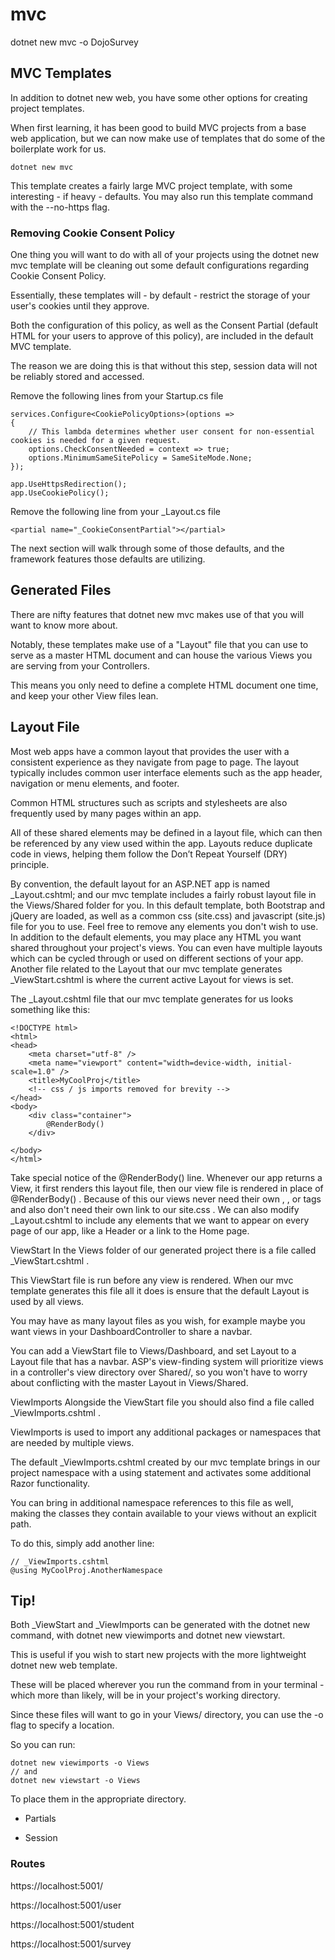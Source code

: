 # mvc

dotnet new mvc -o DojoSurvey

## MVC Templates
In addition to dotnet new web, you have some other options for creating project templates. 

When first learning, it has been good to build MVC projects from a base web application, but we can now make use of templates that do some of the boilerplate work for us.

    dotnet new mvc

This template creates a fairly large MVC project template, with some interesting - if heavy - defaults. You may also run this template command with the --no-https flag.

### Removing Cookie Consent Policy
One thing you will want to do with all of your projects using the dotnet new mvc template will be cleaning out some default configurations regarding Cookie Consent Policy. 

Essentially, these templates will - by default - restrict the storage of your user's cookies until they approve. 

Both the configuration of this policy, as well as the Consent Partial (default HTML for your users to approve of this policy), are included in the default MVC template. 

The reason we are doing this is that without this step, session data will not be reliably stored and accessed.

Remove the following lines from your Startup.cs file
```
services.Configure<CookiePolicyOptions>(options =>
{
	// This lambda determines whether user consent for non-essential cookies is needed for a given request.
	options.CheckConsentNeeded = context => true;
	options.MinimumSameSitePolicy = SameSiteMode.None;
});

app.UseHttpsRedirection();
app.UseCookiePolicy();
```
Remove the following line from your _Layout.cs file
```
<partial name="_CookieConsentPartial"></partial>    
```
The next section will walk through some of those defaults, and the framework features those defaults are utilizing.

## Generated Files
There are nifty features that dotnet new mvc makes use of that you will want to know more about. 

Notably, these templates make use of a "Layout" file that you can use to serve as a master HTML document and can house the various Views you are serving from your Controllers. 

This means you only need to define a complete HTML document one time, and keep your other View files lean.

## Layout File
Most web apps have a common layout that provides the user with a consistent experience as they navigate from page to page. The layout typically includes common user interface elements such as the app header, navigation or menu elements, and footer. 

Common HTML structures such as scripts and stylesheets are also frequently used by many pages within an app. 

All of these shared elements may be defined in a layout file, which can then be referenced by any view used within the app. Layouts reduce duplicate code in views, helping them follow the Don’t Repeat Yourself (DRY) principle. 

By convention, the default layout for an ASP.NET app is named _Layout.cshtml; and our mvc template includes a fairly robust layout file in the Views/Shared folder for you. In this default template, both Bootstrap and jQuery are loaded, as well as a common css (site.css) and javascript (site.js) file for you to use. Feel free to remove any elements you don't wish to use. In addition to the default elements, you may place any HTML you want shared throughout your project's views. You can even have multiple layouts which can be cycled through or used on different sections of your app. Another file related to the Layout that our mvc template generates _ViewStart.cshtml is where the current active Layout for views is set.

The _Layout.cshtml file that our mvc template generates for us looks something like this:
```
<!DOCTYPE html>
<html>
<head>
    <meta charset="utf-8" />
    <meta name="viewport" content="width=device-width, initial-scale=1.0" />
    <title>MyCoolProj</title>
    <!-- css / js imports removed for brevity -->
</head>
<body>
    <div class="container">
        @RenderBody()
    </div>
    
</body>
</html>
```
Take special notice of the @RenderBody() line. Whenever our app returns a View, it first renders this layout file, then our view file is rendered in place of @RenderBody() . Because of this our views never need their own <html>, <head>, or <body> tags and also don't need their own link to our site.css . We can also modify _Layout.cshtml to include any elements that we want to appear on every page of our app, like a Header or a link to the Home page.

ViewStart
In the Views folder of our generated project there is a file called _ViewStart.cshtml . 

This ViewStart file is run before any view is rendered. When our mvc template generates this file all it does is ensure that the default Layout is used by all views. 

You may have as many layout files as you wish, for example maybe you want views in your DashboardController to share a navbar. 

You can add a ViewStart file to Views/Dashboard, and set Layout to a Layout file that has a navbar. ASP's view-finding system will prioritize views in a controller's view directory over Shared/, so you won't have to worry about conflicting with the master Layout in Views/Shared.

ViewImports
Alongside the ViewStart file you should also find a file called _ViewImports.cshtml . 

ViewImports is used to import any additional packages or namespaces that are needed by multiple views. 

The default _ViewImports.cshtml created by our mvc template brings in our project namespace with a using statement and activates some additional Razor functionality. 

You can bring in additional namespace references to this file as well, making the classes they contain available to your views without an explicit path. 

To do this, simply add another line:

    // _ViewImports.cshtml
    @using MyCoolProj.AnotherNamespace

## Tip!

Both _ViewStart and _ViewImports can be generated with the dotnet new command, with dotnet new viewimports and dotnet new viewstart. 

This is useful if you wish to start new projects with the more lightweight dotnet new web template. 

These will be placed wherever you run the command from in your terminal - which more than likely, will be in your project's working directory. 

Since these files will want to go in your Views/ directory, you can use the -o flag to specify a location. 

So you can run:

    dotnet new viewimports -o Views
    // and
    dotnet new viewstart -o Views

To place them in the appropriate directory.

- Partials

- Session

### Routes

https://localhost:5001/

https://localhost:5001/user

https://localhost:5001/student

https://localhost:5001/survey
